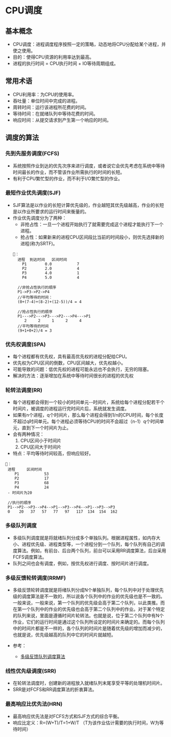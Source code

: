 # CPU调度

## 基本概念
- CPU调度：进程调度程序按照一定的策略，动态地将CPU分配给某个进程，并使之使用。
- 目的：使得CPU资源的利用率达到最高。
- 进程的执行时间 = CPU执行时间 + IO等待周期组成。

## 常用术语
- CPU利用率：为CPU的使用率。
- 吞吐量：单位时间中完成的进程。
- 周转时间：运行该进程所花费的时间。
- 等待时间：在就绪队列中等待花费的时间。
- 响应时间：从提交请求到产生第一个响应的时间。

## 调度的算法
### 先到先服务调度(FCFS)
- 系统按照作业到达的优先次序来进行调度，或者说它会优先考虑在系统中等待时间最长的作业，而不管该作业所需执行的时间的长短。
- 有利于CPU繁忙型的作业，而不利于I/O繁忙型的作业。

### 最短作业优先调度(SJF)
- SJF算法是以作业的长短计算优先级的，作业越短其优先级越高，作业的长短是以作业所要求的运行时间来衡量的。
- 作业优先调度分为了两种：
   - 非抢占性：一旦一个进程开始执行了就需要完成这个进程才能执行下一个进程。
   - 抢占性：如果新来的进程CPU区间段比当前的时间段小，则优先选择新的进程(称为SRTF)。
   ```
   🌰：
     进程  到达时间	区间时间
	   P1		 0.0		   7
	   P2		 2.0		   4
	   P3		 4.0		   1
	   P4		 5.0		   4
     
     //非抢占性执行的顺序
     P1->P3->P2->P4
     //平均等待的时间：
     (0+(7-4)+(8-2)+(12-5))/4 = 4
     
     //抢占性执行的顺序
     P1--->P2--->P3--->P2--->P4--->P1
        2     2     1     2     4
     //平均等待的时间
     (9+1+0+2)/4 = 3
   ```

### 优先权调度(SPA)
- 每个进程都有优先权，具有最高优先权的进程分配给CPU。
- 优先权为CPU区间的倒数，CPU区间越大，优先权越小。
- 可能导致的问题：低优先权的进程可能永远也不会执行，无穷的阻塞。
- 解决的方法：逐渐增加在系统中等待时间很长的进程的优先权

### 轮转法调度(RR)
- 每个进程都会得到一个较小的时间单元--时间片，系统给每个进程分配若干个时间片，被调度的进程运行完时间片后，系统就发生调度。
- 如果有n个进程，q个时间片，那么每个进程会得到1/n的CPU时间，每个长度不超过q时间单元。每个进程必须等待CPU的时间不会超过（n-1）q个时间单元，直到下一个时间片为止。
- 会有两种情况：
   1. CPU区间小于时间片
   2. CPU区间大于时间片
- 特点：平均等待时间较高，但响应较好。
```
🌰：
 进程  	区间时间
	P1		 	 53
	P2			 17
	P3		 	 68
	P4			 24
 - 时间片为20
 
 //执行的顺序
 P1-->P2-->P3-->P4-->P1-->P3-->P4-->P1-->P3-->P3
 0    20   37   57   77   97   117  134  154  162
 ```

### 多级队列调度
- 多级队列调度就是将就绪队列分成多个单独队列。根据进程属性，如内存大小、进程优先级、进程类型等，一个进程分到一个队列，每个队列有自己的调度算法。例如，有前台、后台两个队列，前台可以采用RR调度算法，后台采用FCFS调度算法。
- 队列之间也会有调度，例如，按优先权进行调度、按时间片进行调度。

### 多级反馈轮转调度(RRMF)
- 多级反馈轮转调度就是将绪队列分成N个单独队列，每个队列中对于处理优先级的调度算法是不一致的，所以说各个队列中的作业的优先级也是不一致的。一般来说，一般来说，第一个队列的优先级会高于第二个队列，以此类推。而在第一个队列中的作业的优先级也会高于第二个队列中的作业。对于某个特定的队列来说，里面是遵循时间片轮转法。也就是说，位于第二个队列中有N个作业，它们的运行时间是通过这个队列所设定的时间片来确定的。而每个队列中的时间片都是不一样的，各个队列的时间片是随着优先级的增加而减少的，也就是说，优先级越高的队列中它的时间片就越短。

- 参考：
   - [多级反馈队列调度算法](https://blog.csdn.net/yangquanhui1991/article/details/47446151)

### 线性优先级调度(SRR)
- 在轮转法调度时，创建新的进程放入就绪队列末尾享受平等的处理机时间片。
- SRR是对FCFS和RR调度算法的折衷算法。

### 最高响应比优先法(HRN)
- 最高响应优先法是对FCFS方式和SJF方式的综合平衡。
- 响应比定义：R=(W+T)/T=1+W/T  （T为该作业估计需要的执行时间，W为等待时间）








